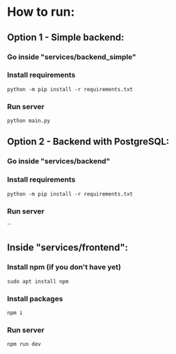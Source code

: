 # How to run:
## Option 1 - Simple backend: 
### Go inside "services/backend_simple"
### Install requirements
`python -m pip install -r requirements.txt`
### Run server
`python main.py`

## Option 2 - Backend with PostgreSQL:
### Go inside "services/backend"

### Install requirements
`python -m pip install -r requirements.txt`
### Run server
``

## Inside "services/frontend":
### Install npm (if you don't have yet)
`sudo apt install npm`
### Install packages
`npm i`
### Run server
`npm run dev`
